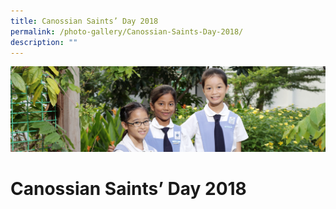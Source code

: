 ```yaml
---
title: Canossian Saints’ Day 2018
permalink: /photo-gallery/Canossian-Saints-Day-2018/
description: ""
---
```

![](/images/banner-calendar.jpg)

Canossian Saints’ Day 2018
==========================
